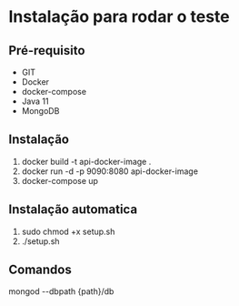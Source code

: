 # Instalação para rodar o teste

## Pré-requisito

- GIT
- Docker
- docker-compose
- Java 11
- MongoDB

## Instalação

1. docker build -t api-docker-image .
2. docker run -d -p 9090:8080 api-docker-image
3. docker-compose up

## Instalação automatica

1. sudo chmod +x setup.sh
2. ./setup.sh

## Comandos

mongod --dbpath {path}/db

